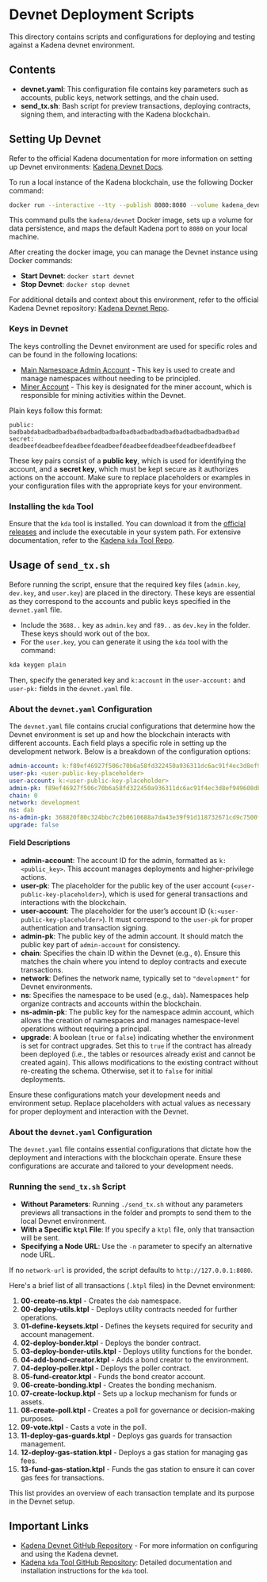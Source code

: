 # Devnet Deployment Scripts

This directory contains scripts and configurations for deploying and testing against a Kadena devnet environment.

## Contents

- **devnet.yaml**: This configuration file contains key parameters such as accounts, public keys, network settings, and the chain used.
- **send_tx.sh**: Bash script for preview transactions, deploying contracts, signing them, and interacting with the Kadena blockchain.

## Setting Up Devnet

Refer to the official Kadena documentation for more information on setting up Devnet environments: [Kadena Devnet Docs](https://docs.kadena.io/build/election/start-a-local-blockchain#run-the-development-network-in-dockerh-1429256263).

To run a local instance of the Kadena blockchain, use the following Docker command:

```bash
docker run --interactive --tty --publish 8080:8080 --volume kadena_devnet:/data --name devnet kadena/devnet
```

This command pulls the `kadena/devnet` Docker image, sets up a volume for data persistence, and maps the default Kadena port to `8080` on your local machine.

After creating the docker image, you can manage the Devnet instance using Docker commands:

- **Start Devnet**: `docker start devnet`
- **Stop Devnet**: `docker stop devnet`

For additional details and context about this environment, refer to the official Kadena Devnet repository: [Kadena Devnet Repo](https://github.com/kadena-io/devnet/).


### Keys in Devnet

The keys controlling the Devnet environment are used for specific roles and can be found in the following locations:

- [Main Namespace Admin Account](https://github.com/kadena-io/devnet/blob/a7efa99e69c3d814e018978b3a6ad7d8675a769e/test/pact-local.sh#L20) - This key is used to create and manage namespaces without needing to be principled.
- [Miner Account](https://github.com/kadena-io/devnet/blob/a7efa99e69c3d814e018978b3a6ad7d8675a769e/README.md?plain=1#L42) - This key is designated for the miner account, which is responsible for mining activities within the Devnet.

Plain keys follow this format:

```plaintext
public: badbabdabadbadbadbadbadbadbadbadbadbadbadbadbadbadbadbadbadbadbad
secret: deadbeefdeadbeefdeadbeefdeadbeefdeadbeefdeadbeefdeadbeefdeadbeef
```

These key pairs consist of a **public key**, which is used for identifying the account, and a **secret key**, which must be kept secure as it authorizes actions on the account. Make sure to replace placeholders or examples in your configuration files with the appropriate keys for your environment.

### Installing the `kda` Tool

Ensure that the `kda` tool is installed. You can download it from the [official releases](https://github.com/kadena-io/kda-tool/releases/) and include the executable in your system path. For extensive documentation, refer to the [Kadena `kda` Tool Repo](https://github.com/kadena-io/kda-tool).

## Usage of `send_tx.sh`

Before running the script, ensure that the required key files (`admin.key`, `dev.key`, and `user.key`) are placed in the directory. These keys are essential as they correspond to the accounts and public keys specified in the `devnet.yaml` file.

- Include the `3688..` key as `admin.key` and `f89..` as `dev.key` in the folder. These keys should work out of the box.
- For the `user.key`, you can generate it using the `kda` tool with the command:

```bash
kda keygen plain 
```

Then, specify the generated key and `k:account` in the `user-account:` and `user-pk:` fields in the `devnet.yaml` file.

### About the `devnet.yaml` Configuration

The `devnet.yaml` file contains crucial configurations that determine how the Devnet environment is set up and how the blockchain interacts with different accounts. Each field plays a specific role in setting up the development network. Below is a breakdown of the configuration options:

```yaml
admin-account: k:f89ef46927f506c70b6a58fd322450a936311dc6ac91f4ec3d8ef949608dbf1f
user-pk: <user-public-key-placeholder>
user-account: k:<user-public-key-placeholder>
admin-pk: f89ef46927f506c70b6a58fd322450a936311dc6ac91f4ec3d8ef949608dbf1f
chain: 0
network: development
ns: dab
ns-admin-pk: 368820f80c324bbc7c2b0610688a7da43e39f91d118732671cd9c7500ff43cca
upgrade: false
```

#### Field Descriptions

- **admin-account**: The account ID for the admin, formatted as `k:<public_key>`. This account manages deployments and higher-privilege actions.
- **user-pk**: The placeholder for the public key of the user account (`<user-public-key-placeholder>`), which is used for general transactions and interactions with the blockchain.
- **user-account**: The placeholder for the user’s account ID (`k:<user-public-key-placeholder>`). It must correspond to the `user-pk` for proper authentication and transaction signing.
- **admin-pk**: The public key of the admin account. It should match the public key part of `admin-account` for consistency.
- **chain**: Specifies the chain ID within the Devnet (e.g., `0`). Ensure this matches the chain where you intend to deploy contracts and execute transactions.
- **network**: Defines the network name, typically set to `"development"` for Devnet environments.
- **ns**: Specifies the namespace to be used (e.g., `dab`). Namespaces help organize contracts and accounts within the blockchain.
- **ns-admin-pk**: The public key for the namespace admin account, which allows the creation of namespaces and manages namespace-level operations without requiring a principal.
- **upgrade**: A boolean (`true` or `false`) indicating whether the environment is set for contract upgrades. Set this to `true` if the contract has already been deployed (i.e., the tables or resources already exist and cannot be created again). This allows modifications to the existing contract without re-creating the schema. Otherwise, set it to `false` for initial deployments.

Ensure these configurations match your development needs and environment setup. Replace placeholders with actual values as necessary for proper deployment and interaction with the Devnet.

### About the `devnet.yaml` Configuration

The `devnet.yaml` file contains essential configurations that dictate how the deployment and interactions with the blockchain operate. Ensure these configurations are accurate and tailored to your development needs.

### Running the `send_tx.sh` Script

- **Without Parameters**: Running `./send_tx.sh` without any parameters previews all transactions in the folder and prompts to send them to the local Devnet environment.
- **With a Specific `ktpl` File**: If you specify a `ktpl` file, only that transaction will be sent.
- **Specifying a Node URL**: Use the `-n` parameter to specify an alternative node URL.

If no `network-url` is provided, the script defaults to `http://127.0.0.1:8080`.

Here's a brief list of all transactions (`.ktpl` files) in the Devnet environment:

1. **00-create-ns.ktpl** - Creates the `dab` namespace.
2. **00-deploy-utils.ktpl** - Deploys utility contracts needed for further operations.
3. **01-define-keysets.ktpl** - Defines the keysets required for security and account management.
4. **02-deploy-bonder.ktpl** - Deploys the bonder contract.
5. **03-deploy-bonder-utils.ktpl** - Deploys utility functions for the bonder.
6. **04-add-bond-creator.ktpl** - Adds a bond creator to the environment.
7. **04-deploy-poller.ktpl** - Deploys the poller contract.
8. **05-fund-creator.ktpl** - Funds the bond creator account.
9. **06-create-bonding.ktpl** - Creates the bonding mechanism.
10. **07-create-lockup.ktpl** - Sets up a lockup mechanism for funds or assets.
11. **08-create-poll.ktpl** - Creates a poll for governance or decision-making purposes.
12. **09-vote.ktpl** - Casts a vote in the poll.
13. **11-deploy-gas-guards.ktpl** - Deploys gas guards for transaction management.
14. **12-deploy-gas-station.ktpl** - Deploys a gas station for managing gas fees.
15. **13-fund-gas-station.ktpl** - Funds the gas station to ensure it can cover gas fees for transactions.

This list provides an overview of each transaction template and its purpose in the Devnet setup.

## Important Links

- [Kadena Devnet GitHub Repository](https://github.com/kadena-io/devnet) - For more information on configuring and using the Kadena devnet.
- [Kadena `kda` Tool GitHub Repository](https://github.com/kadena-io/kda-tool): Detailed documentation and installation instructions for the `kda` tool.
